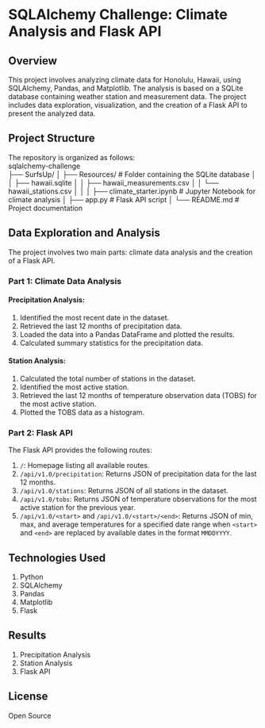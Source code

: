 # SQLAlchemy Challenge: Climate Analysis and Flask API

## Overview
This project involves analyzing climate data for Honolulu, Hawaii, using SQLAlchemy, Pandas, and Matplotlib. The analysis is based on a SQLite database containing weather station and measurement data. The project includes data exploration, visualization, and the creation of a Flask API to present the analyzed data.

## Project Structure
The repository is organized as follows:\
sqlalchemy-challenge\
├── SurfsUp/
│   ├── Resources/                  # Folder containing the SQLite database
│   │   ├── hawaii.sqlite
│   │   ├── hawaii_measurements.csv
│   │   └── hawaii_stations.csv
│   │
│   ├── climate_starter.ipynb      # Jupyter Notebook for climate analysis
│   ├── app.py                     # Flask API script
│   └── README.md                  # Project documentation

## Data Exploration and Analysis
The project involves two main parts: climate data analysis and the creation of a Flask API.

### Part 1: Climate Data Analysis

#### Precipitation Analysis:
1. Identified the most recent date in the dataset.
2. Retrieved the last 12 months of precipitation data.
3. Loaded the data into a Pandas DataFrame and plotted the results.
4. Calculated summary statistics for the precipitation data.

#### Station Analysis:
1. Calculated the total number of stations in the dataset.
2. Identified the most active station.
3. Retrieved the last 12 months of temperature observation data (TOBS) for the most active station.
4. Plotted the TOBS data as a histogram.

### Part 2: Flask API
The Flask API provides the following routes:
1. `/`: Homepage listing all available routes.
2. `/api/v1.0/precipitation`: Returns JSON of precipitation data for the last 12 months.
3. `/api/v1.0/stations`: Returns JSON of all stations in the dataset.
4. `/api/v1.0/tobs`: Returns JSON of temperature observations for the most active station for the previous year.
5. `/api/v1.0/<start>` and `/api/v1.0/<start>/<end>`: Returns JSON of min, max, and average temperatures for a specified date range when `<start>` and `<end>` are replaced by available dates in the format `MMDDYYYY`.

## Technologies Used
1. Python
2. SQLAlchemy
3. Pandas
4. Matplotlib
5. Flask

## Results
1. Precipitation Analysis
2. Station Analysis
3. Flask API

## License
Open Source
